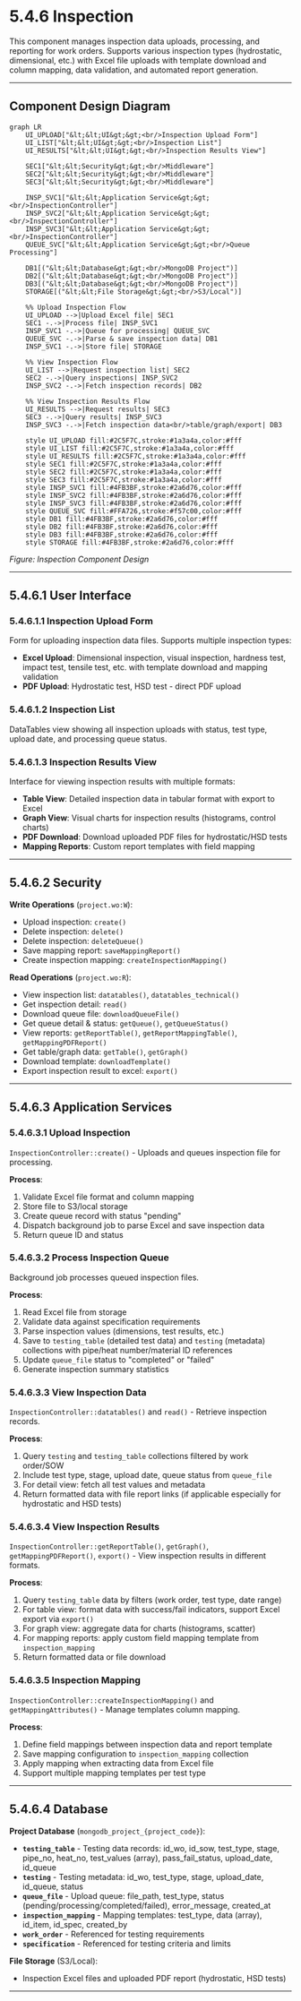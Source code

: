 # 5.4.6 Inspection

This component manages inspection data uploads, processing, and reporting for work orders. Supports various inspection types (hydrostatic, dimensional, etc.) with Excel file uploads with template download and column mapping, data validation, and automated report generation.

---

## Component Design Diagram

```mermaid
graph LR
    UI_UPLOAD["&lt;&lt;UI&gt;&gt;<br/>Inspection Upload Form"]
    UI_LIST["&lt;&lt;UI&gt;&gt;<br/>Inspection List"]
    UI_RESULTS["&lt;&lt;UI&gt;&gt;<br/>Inspection Results View"]

    SEC1["&lt;&lt;Security&gt;&gt;<br/>Middleware"]
    SEC2["&lt;&lt;Security&gt;&gt;<br/>Middleware"]
    SEC3["&lt;&lt;Security&gt;&gt;<br/>Middleware"]

    INSP_SVC1["&lt;&lt;Application Service&gt;&gt;<br/>InspectionController"]
    INSP_SVC2["&lt;&lt;Application Service&gt;&gt;<br/>InspectionController"]
    INSP_SVC3["&lt;&lt;Application Service&gt;&gt;<br/>InspectionController"]
    QUEUE_SVC["&lt;&lt;Application Service&gt;&gt;<br/>Queue Processing"]

    DB1[("&lt;&lt;Database&gt;&gt;<br/>MongoDB Project")]
    DB2[("&lt;&lt;Database&gt;&gt;<br/>MongoDB Project")]
    DB3[("&lt;&lt;Database&gt;&gt;<br/>MongoDB Project")]
    STORAGE[("&lt;&lt;File Storage&gt;&gt;<br/>S3/Local")]

    %% Upload Inspection Flow
    UI_UPLOAD -->|Upload Excel file| SEC1
    SEC1 -.->|Process file| INSP_SVC1
    INSP_SVC1 -.->|Queue for processing| QUEUE_SVC
    QUEUE_SVC -.->|Parse & save inspection data| DB1
    INSP_SVC1 -.->|Store file| STORAGE

    %% View Inspection Flow
    UI_LIST -->|Request inspection list| SEC2
    SEC2 -.->|Query inspections| INSP_SVC2
    INSP_SVC2 -.->|Fetch inspection records| DB2

    %% View Inspection Results Flow
    UI_RESULTS -->|Request results| SEC3
    SEC3 -.->|Query results| INSP_SVC3
    INSP_SVC3 -.->|Fetch inspection data<br/>table/graph/export| DB3

    style UI_UPLOAD fill:#2C5F7C,stroke:#1a3a4a,color:#fff
    style UI_LIST fill:#2C5F7C,stroke:#1a3a4a,color:#fff
    style UI_RESULTS fill:#2C5F7C,stroke:#1a3a4a,color:#fff
    style SEC1 fill:#2C5F7C,stroke:#1a3a4a,color:#fff
    style SEC2 fill:#2C5F7C,stroke:#1a3a4a,color:#fff
    style SEC3 fill:#2C5F7C,stroke:#1a3a4a,color:#fff
    style INSP_SVC1 fill:#4FB3BF,stroke:#2a6d76,color:#fff
    style INSP_SVC2 fill:#4FB3BF,stroke:#2a6d76,color:#fff
    style INSP_SVC3 fill:#4FB3BF,stroke:#2a6d76,color:#fff
    style QUEUE_SVC fill:#FFA726,stroke:#f57c00,color:#fff
    style DB1 fill:#4FB3BF,stroke:#2a6d76,color:#fff
    style DB2 fill:#4FB3BF,stroke:#2a6d76,color:#fff
    style DB3 fill:#4FB3BF,stroke:#2a6d76,color:#fff
    style STORAGE fill:#4FB3BF,stroke:#2a6d76,color:#fff
```

*Figure: Inspection Component Design*

---

## 5.4.6.1 User Interface

### 5.4.6.1.1 Inspection Upload Form

Form for uploading inspection data files. Supports multiple inspection types:
- **Excel Upload**: Dimensional inspection, visual inspection, hardness test, impact test, tensile test, etc. with template download and mapping validation
- **PDF Upload**: Hydrostatic test, HSD test - direct PDF upload

### 5.4.6.1.2 Inspection List

DataTables view showing all inspection uploads with status, test type, upload date, and processing queue status.

### 5.4.6.1.3 Inspection Results View

Interface for viewing inspection results with multiple formats:
- **Table View**: Detailed inspection data in tabular format with export to Excel
- **Graph View**: Visual charts for inspection results (histograms, control charts)
- **PDF Download**: Download uploaded PDF files for hydrostatic/HSD tests
- **Mapping Reports**: Custom report templates with field mapping

---

## 5.4.6.2 Security

**Write Operations** (`project.wo:W`):
- Upload inspection: `create()`
- Delete inspection: `delete()`
- Delete inspection: `deleteQueue()`
- Save mapping report: `saveMappingReport()`
- Create inspection mapping: `createInspectionMapping()`

**Read Operations** (`project.wo:R`):
- View inspection list: `datatables()`, `datatables_technical()`
- Get inspection detail: `read()`
- Download queue file: `downloadQueueFile()`
- Get queue detail & status: `getQueue()`, `getQueueStatus()`
- View reports: `getReportTable()`, `getReportMappingTable()`, `getMappingPDFReport()`
- Get table/graph data: `getTable()`, `getGraph()`
- Download template: `downloadTemplate()`
- Export inspection result to excel: `export()`

---

## 5.4.6.3 Application Services

### 5.4.6.3.1 Upload Inspection

`InspectionController::create()` - Uploads and queues inspection file for processing.

**Process**:
1. Validate Excel file format and column mapping
2. Store file to S3/local storage
3. Create queue record with status "pending"
4. Dispatch background job to parse Excel and save inspection data
5. Return queue ID and status

### 5.4.6.3.2 Process Inspection Queue

Background job processes queued inspection files.

**Process**:
1. Read Excel file from storage
2. Validate data against specification requirements
3. Parse inspection values (dimensions, test results, etc.)
4. Save to `testing_table` (detailed test data) and `testing` (metadata) collections with pipe/heat number/material ID references
5. Update `queue_file` status to "completed" or "failed"
6. Generate inspection summary statistics

### 5.4.6.3.3 View Inspection Data

`InspectionController::datatables()` and `read()` - Retrieve inspection records.

**Process**:
1. Query `testing` and `testing_table` collections filtered by work order/SOW
2. Include test type, stage, upload date, queue status from `queue_file`
3. For detail view: fetch all test values and metadata
4. Return formatted data with file report links (if applicable especially for hydrostatic and HSD tests)

### 5.4.6.3.4 View Inspection Results

`InspectionController::getReportTable()`, `getGraph()`, `getMappingPDFReport()`, `export()` - View inspection results in different formats.

**Process**:
1. Query `testing_table` data by filters (work order, test type, date range)
2. For table view: format data with success/fail indicators, support Excel export via `export()`
3. For graph view: aggregate data for charts (histograms, scatter)
4. For mapping reports: apply custom field mapping template from `inspection_mapping`
5. Return formatted data or file download

### 5.4.6.3.5 Inspection Mapping

`InspectionController::createInspectionMapping()` and `getMappingAttributes()` - Manage templates column mapping.

**Process**:
1. Define field mappings between inspection data and report template
2. Save mapping configuration to `inspection_mapping` collection
3. Apply mapping when extracting data from Excel file
4. Support multiple mapping templates per test type

---

## 5.4.6.4 Database

**Project Database** (`mongodb_project_{project_code}`):

- **`testing_table`** - Testing data records: id_wo, id_sow, test_type, stage, pipe_no, heat_no, test_values (array), pass_fail_status, upload_date, id_queue
- **`testing`** - Testing metadata: id_wo, test_type, stage, upload_date, id_queue, status
- **`queue_file`** - Upload queue: file_path, test_type, status (pending/processing/completed/failed), error_message, created_at
- **`inspection_mapping`** - Mapping templates: test_type, data (array), id_item, id_spec, created_by
- **`work_order`** - Referenced for testing requirements
- **`specification`** - Referenced for testing criteria and limits

**File Storage** (S3/Local):

- Inspection Excel files and uploaded PDF report (hydrostatic, HSD tests)

---
